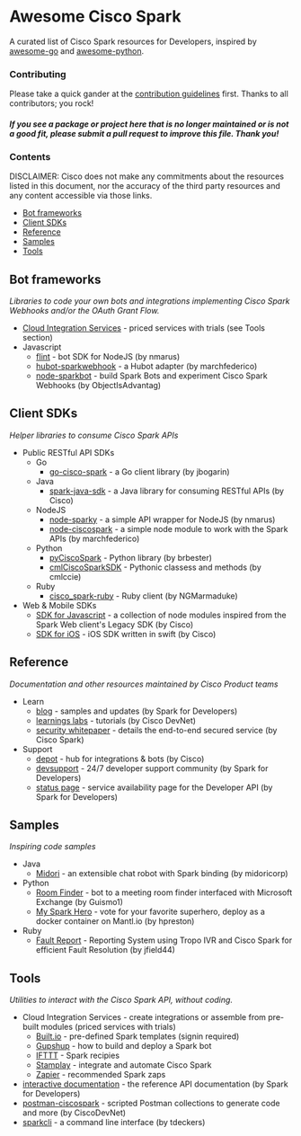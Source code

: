 # Awesome Cisco Spark

A curated list of Cisco Spark resources for Developers, inspired by [awesome-go](https://github.com/avelino/awesome-go) and [awesome-python](https://github.com/vinta/awesome-python).


### Contributing

Please take a quick gander at the [contribution guidelines](https://github.com/CiscoDevNet/awesome-ciscospark/blob/master/CONTRIBUTING.md) first. Thanks to all contributors; you rock!

#### *If you see a package or project here that is no longer maintained or is not a good fit, please submit a pull request to improve this file. Thank you!* 


### Contents

DISCLAIMER: Cisco does not make any commitments about the resources listed in this document, nor the accuracy of the third party resources and any content accessible via those links.


- [Bot frameworks](#bot-frameworks)
- [Client SDKs](#client-sdks)
- [Reference](#reference)
- [Samples](#samples)
- [Tools](#tools)


## Bot frameworks

*Libraries to code your own bots and integrations implementing Cisco Spark Webhooks and/or the OAuth Grant Flow.*

* [Cloud Integration Services](#cis) - priced services with trials (see Tools section)
* Javascript
     * [flint](https://github.com/nmarus/flint/commits/master) - bot SDK for NodeJS (by nmarus)
     * [hubot-sparkwebhook](https://github.com/marchfederico/hubot-sparkwebhook) - a Hubot adapter (by marchfederico)
     * [node-sparkbot](https://github.com/CiscoDevNet/node-sparkbot) - build Spark Bots and experiment Cisco Spark Webhooks (by ObjectIsAdvantag)


## Client SDKs

*Helper libraries to consume Cisco Spark APIs*

* Public RESTful API SDKs
    * Go
        * [go-cisco-spark](https://github.com/jbogarin/go-cisco-spark) - a Go client library (by jbogarin)
    * Java
        * [spark-java-sdk](https://github.com/ciscospark/spark-java-sdk) - a Java library for consuming RESTful APIs (by Cisco)
    * NodeJS
        * [node-sparky](https://github.com/nmarus/sparky) - a simple API wrapper for NodeJS (by nmarus)
        * [node-ciscospark](https://github.com/marchfederico/node-ciscospark) - a simple node module to work with the Spark APIs (by marchfederico)
    * Python
        * [pyCiscoSpark](https://github.com/brbester/pyCiscoSpark) - Python library (by brbester)
        * [cmlCiscoSparkSDK](https://github.com/cmlccie/cmlCiscoSparkSDK) - Pythonic classess and methods (by cmlccie)
    * Ruby
        * [cisco_spark-ruby](https://github.com/NGMarmaduke/cisco_spark-ruby) - Ruby client (by NGMarmaduke)
* Web & Mobile SDKs
    * [SDK for Javascript](https://github.com/ciscospark/spark-js-sdk) - a collection of node modules inspired from the Spark Web client's Legacy SDK (by Cisco)
    * [SDK for iOS](https://github.com/ciscospark/spark-ios-sdk) - iOS SDK written in swift (by Cisco)


## Reference

*Documentation and other resources maintained by Cisco Product teams*

* Learn
    * [blog](https://developer.ciscospark.com/blog-home.html) - samples and updates (by Spark for Developers)
    * [learnings labs](https://learninglabs.cisco.com/labs/tags/spark) - tutorials (by Cisco DevNet)
    * [security whitepaper](http://www.cisco.com/c/dam/en/us/solutions/collateral/collaboration/cloud-collaboration/cisco-spark-security-white-paper.pdf) - details the end-to-end secured service (by Cisco Spark)
* Support
    * [depot](https://depot.ciscospark.com/) - hub for integrations & bots (by Cisco)
    * [devsupport](https://developer.ciscospark.com/support.html) - 24/7 developer support community (by Spark for Developers)
    * [status page](https://status.ciscospark.com/) - service availability page for the Developer API (by Spark for Developers)
    

## Samples

*Inspiring code samples*

* Java
     * [Midori](https://github.com/midoricorp/jabbot/tree/master/bindings/jabbot-spark-binding) - an extensible chat robot with Spark binding (by midoricorp)
* Python
     * [Room Finder](https://github.com/Guismo1/roomfinder/tree/master/roomfinder_spark) - bot to a meeting room finder interfaced with Microsoft Exchange (by Guismo1)
     * [My Spark Hero](https://github.com/hpreston/myhero_spark) - vote for your favorite superhero, deploy as a docker container on Mantl.io (by hpreston)
* Ruby
     * [Fault Report](https://github.com/jfield44/TropoFaultReport) - Reporting System using Tropo IVR and Cisco Spark for efficient Fault Resolution (by jfield44)


## Tools

*Utilities to interact with the Cisco Spark API, without coding.*

* <a name="cis">Cloud Integration Services</a> - create integrations or assemble from pre-built modules (priced services with trials)
     * [Built.io](https://flow.built.io/#/library/cisco-spark/all) - pre-defined Spark templates (signin required)
     * [Gupshup](https://www.gupshup.io/developer/docs/bot-platform/guide/build-deploy-bot-on-cisco-spark) - how to build and deploy a Spark bot
     * [IFTTT](https://ifttt.com/cisco_spark/recipes) - Spark recipies
     * [Stamplay](https://stamplay.com/integrations/cisco%20spark) - integrate and automate Cisco Spark
     * [Zapier](https://zapier.com/zapbook/cisco-spark/) - recommended Spark zaps
* [interactive documentation](https://developer.ciscospark.com/quick-reference.html) - the reference API documentation (by Spark for Developers) 
* [postman-ciscospark](https://github.com/CiscoDevNet/postman-ciscospark) - scripted Postman collections to generate code and more (by CiscoDevNet)
* [sparkcli](https://github.com/tdeckers/sparkcli) - a command line interface (by tdeckers)



